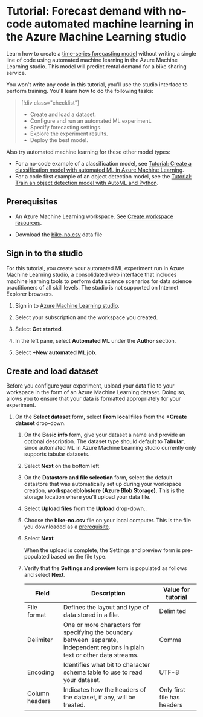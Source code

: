 
# Tutorial: Forecast demand with no-code automated machine learning in the Azure Machine Learning studio

Learn how to create a [time-series forecasting model](concept-automated-ml.md#time-series-forecasting) without writing a single line of code using automated machine learning in the Azure Machine Learning studio. This model will predict rental demand for a bike sharing service.  

You won't write any code in this tutorial, you'll use the studio interface to perform training.  You'll learn how to do the following tasks:

> [!div class="checklist"]
> * Create and load a dataset.
> * Configure and run an automated ML experiment.
> * Specify forecasting settings.
> * Explore the experiment results.
> * Deploy the best model.

Also try automated machine learning for these other model types:

* For a no-code example of a classification model, see [Tutorial: Create a classification model with automated ML in Azure Machine Learning](tutorial-first-experiment-automated-ml.md).
* For a code first example of an object detection model, see the [Tutorial: Train an object detection model with AutoML and Python](tutorial-auto-train-image-models.md).

## Prerequisites

* An Azure Machine Learning workspace. See [Create workspace resources](quickstart-create-resources.md). 

* Download the [bike-no.csv](https://github.com/Azure/azureml-examples/blob/main/v1/python-sdk/tutorials/automl-with-azureml/forecasting-bike-share/bike-no.csv) data file

## Sign in to the studio

For this tutorial, you create your automated ML experiment run in Azure Machine Learning studio, a consolidated web interface that includes machine learning tools to perform data science scenarios for data science practitioners of all skill levels. The studio is not supported on Internet Explorer browsers.

1. Sign in to [Azure Machine Learning studio](https://ml.azure.com).

1. Select your subscription and the workspace you created.

1. Select **Get started**.

1. In the left pane, select **Automated ML** under the **Author** section.

1. Select **+New automated ML job**. 

## Create and load dataset

Before you configure your experiment, upload your data file to your workspace in the form of an Azure Machine Learning dataset. Doing so, allows you to ensure that your data is formatted appropriately for your experiment.

1. On the **Select dataset** form, select **From local files** from the  **+Create dataset** drop-down. 

    1. On the **Basic info** form, give your dataset a name and provide an optional description. The dataset type  should default to **Tabular**, since automated ML in Azure Machine Learning studio currently only supports tabular datasets.
    
    1. Select **Next** on the bottom left

    1. On the **Datastore and file selection** form, select the default datastore that was automatically set up during your workspace creation, **workspaceblobstore (Azure Blob Storage)**. This is the storage location where you'll upload your data file. 

    1. Select **Upload files** from the **Upload** drop-down.. 
    
    1. Choose the **bike-no.csv** file on your local computer. This is the file you downloaded as a [prerequisite](https://github.com/Azure/azureml-examples/blob/main/v1/python-sdk/tutorials/automl-with-azureml/forecasting-bike-share/bike-no.csv).

    1. Select **Next**

       When the upload is complete, the Settings and preview form is pre-populated based on the file type. 
       
    1. Verify that the **Settings and preview** form is populated as follows and select **Next**.
        
        Field|Description| Value for tutorial
        ---|---|---
        File format|Defines the layout and type of data stored in a file.| Delimited
        Delimiter|One or more characters for specifying the boundary between&nbsp; separate, independent regions in plain text or other data streams. |Comma
        Encoding|Identifies what bit to character schema table to use to read your dataset.| UTF-8
        Column headers| Indicates how the headers of the dataset, if any, will be treated.| Only first file has headers
